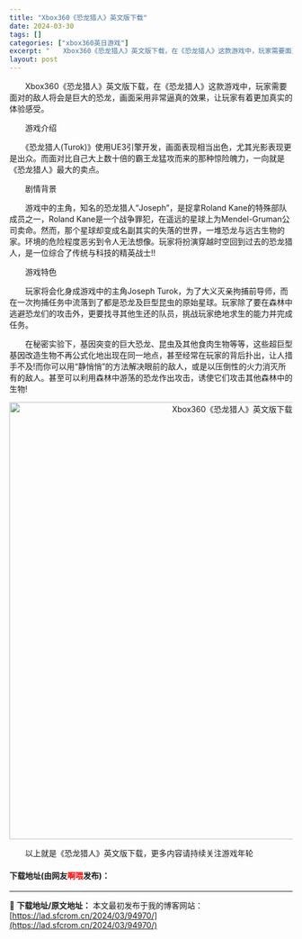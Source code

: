 ```yaml
---
title: "Xbox360《恐龙猎人》英文版下载"
date: 2024-03-30
tags: []
categories: ["xbox360英日游戏"]
excerpt: "　　Xbox360《恐龙猎人》英文版下载，在《恐龙猎人》这款游戏中，玩家需要面对的敌人将会是巨大的恐龙，画面采用非常逼真的效果，让玩家有着更加真实的体验感受。 　　游戏介绍 　　《恐龙猎人(Turok)》使用UE3引擎开发，画面表现相当出色，尤其光影表现更是出众。而面对比自己大上数十倍的霸王龙猛攻而&hellip;"
layout: post
---
```


 <p>　　Xbox360《恐龙猎人》英文版下载，在《恐龙猎人》这款游戏中，玩家需要面对的敌人将会是巨大的恐龙，画面采用非常逼真的效果，让玩家有着更加真实的体验感受。</p> <p>　　游戏介绍</p> <p>　　《恐龙猎人(Turok)》使用UE3引擎开发，画面表现相当出色，尤其光影表现更是出众。而面对比自己大上数十倍的霸王龙猛攻而来的那种惊险魄力，一向就是《恐龙猎人》最大的卖点。</p> <p>　　剧情背景</p> <p>　　游戏中的主角，知名的恐龙猎人&ldquo;Joseph&rdquo;，是捉拿Roland Kane的特殊部队成员之一，Roland Kane是一个战争罪犯，在遥远的星球上为Mendel-Gruman公司卖命。然而，那个星球却变成名副其实的失落的世界，一堆恐龙与远古生物的家。环境的危险程度恶劣到令人无法想像。玩家将扮演穿越时空回到过去的恐龙猎人，是一位综合了传统与科技的精英战士!!</p> <p>　　游戏特色</p> <p>　　玩家将会化身成游戏中的主角Joseph Turok，为了大义灭亲拘捕前导师，而在一次拘捕任务中流落到了都是恐龙及巨型昆虫的原始星球。玩家除了要在森林中逃避恐龙们的攻击外，更要找寻其他生还的队员，挑战玩家绝地求生的能力并完成任务。</p> <p>　　在秘密实验下，基因突变的巨大恐龙、昆虫及其他食肉生物等等，这些超巨型基因改造生物不再公式化地出现在同一地点，甚至经常在玩家的背后扑出，让人措手不及!而你可以用&ldquo;静悄悄&rdquo;的方法解决眼前的敌人，或是以压倒性的火力消灭所有的敌人。甚至可以利用森林中游荡的恐龙作出攻击，诱使它们攻击其他森林中的生物!</p> <p align="center"><img align="" border="0" src="https://lad.sfcrom.cn/wp-content/uploads/2024/03/20240330_6607d35c8aeb0.jpg" width="777" alt="Xbox360《恐龙猎人》英文版下载" /></p> <p>　　以上就是《恐龙猎人》英文版下载，更多内容请持续关注游戏年轮</p> <p><h4>下载地址(由网友<font color="red">啊喂</font>发布)：</h4></p> 

---
📖 **下载地址/原文地址：** 本文最初发布于我的博客网站：[https://lad.sfcrom.cn/2024/03/94970/](https://lad.sfcrom.cn/2024/03/94970/)

